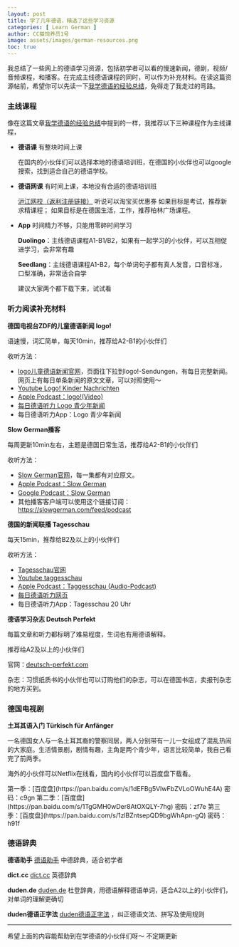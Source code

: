 ```yaml
---
layout: post
title: 学了几年德语，精选了这些学习资源
categories: [ Learn German ]
author: CC猫饲养员1号
image: assets/images/german-resources.png
toc: true
---
```


我总结了一些网上的德语学习资源，包括初学者可以看的慢速新闻，德剧，视频/音频课程，和播客。在完成主线德语课程的同时，可以作为补充材料。在读这篇资源帖前，希望你可以先读一下<a class="smoothscroll" href="{{site.baseurl}}/learn-german/">我学德语的经验总结</a>，免得走了我走过的弯路。

### 主线课程

像在这篇文章<a class="smoothscroll" href="{{site.baseurl}}/learn-german/">我学德语的经验总结</a>中提到的一样，我推荐以下三种课程作为主线课程，

- **德语课** 有整块时间上课
  
    在国内的小伙伴们可以选择本地的德语培训班，在德国的小伙伴也可以google搜索，找到适合自己的德语学校。
- **德语网课** 有时间上课，本地没有合适的德语培训班
  
    <a class="smoothscroll" href="https://mmbizurl.cn/s/kg17vTm3B">沪江网校（返利注册链接）</a> 听说可以淘宝买优惠券
    如果目标是考试，推荐新求精课程；
    如果目标是在德国生活，工作，推荐柏林广场课程。
- **App** 时间精力不够，只能用零碎时间学习
    
    **Duolingo**：主线德语课程A1-B1/B2，如果有一起学习的小伙伴，可以互相促进学习，会非常有趣

    **Seedlang**：主线德语课程A1-B2，每个单词句子都有真人发音，口音标准，口型准确，非常适合自学

    建议大家两个都下载下来，试试看

### 听力阅读补充材料

**德国电视台ZDF的儿童德语新闻 logo!**

语速慢，词汇简单，每天10min，推荐给A2-B1的小伙伴们

收听方法：
- [logo儿童德语新闻官网](https://www.zdf.de/kinder/logo)，页面往下拉到logo!-Sendungen，有每日完整新闻。网页上有每日单条新闻的原文文章，可以对照使用～
- [Youtube Logo! Kinder Nachrichten](https://www.youtube.com/channel/UCoIVwPsLF7iAgUg-9Y3u9Cg)
- [Apple Podcast：logo!(Video)](https://podcasts.apple.com/de/podcast/logo-video/id1459800051?l=en)
- [每日德语听力 Logo 青少年新闻](https://www.godic.net/ting/article?id=c230618a-d535-11e5-8f3b-000c29ffef9b&parentlink=/ting/)
- 每日德语听力App：Logo 青少年新闻

**Slow German播客**

每周更新10min左右，主题是德国日常生活，推荐给A2-B1的小伙伴们

收听方法：
- [Slow German官网](https://slowgerman.com/)，每一集都有对应原文。
- [Apple Podcast：Slow German](https://podcasts.apple.com/us/podcast/slow-german/id1085828103)
- [Google Podcast：Slow German](https://podcasts.google.com/feed/aHR0cHM6Ly9zbG93Z2VybWFuLmNvbS9mZWVkL3BvZGNhc3Q)
- 其他播客客户端可以使用这个链接订阅：https://slowgerman.com/feed/podcast

**德国的新闻联播 Tagesschau**

每天15min，推荐给B2及以上的小伙伴们

收听方法：
- [Tagesschau官网](https://www.tagesschau.de/)
- [Youtube taggesschau](https://www.youtube.com/user/tagesschau)
- [Apple Podcast：Taggesschau (Audio-Podcast)](https://podcasts.apple.com/de/podcast/tagesschau-audio-podcast/id78518945)
- [每日德语听力网页](https://www.godic.net/ting/article?id=54398a19-c3ee-11e5-b2ce-000c29ffef9b&parentlink=/ting/)
- 每日德语听力App：Tagesschau 20 Uhr

**德语学习杂志 Deutsch Perfekt**

每篇文章和听力都标明了难易程度，生词也有用德语解释。

推荐给A2及以上的小伙伴们

官网：[deutsch-perfekt.com](https://www.deutsch-perfekt.com/)

杂志：习惯纸质书的小伙伴也可以订购他们的杂志，可以在德国书店，卖报刊杂志的地方买到。

### 德国电视剧

**土耳其语入门 Türkisch für Anfänger**

一名德国女人与一名土耳其裔的警察同居，两人分别带有一儿一女组成了混乱热闹的大家庭。生活情景剧，剧情有趣，主角是两个青少年，语言比较简单，我自己看完了前两季。

海外的小伙伴可以Netflix在线看，国内的小伙伴可以百度盘下载看。

<span class="spoiler">
第一季：[百度盘](https://pan.baidu.com/s/1dEFBg5VIwFbZVLoOWuhE4A)
密码：c9gn
第二季：[百度盘](https://pan.baidu.com/s/1TgGMH0wDer8AtOXQLY-7hg)
密码：zf7e
第三季：[百度盘](https://pan.baidu.com/s/1zlBZntsepQD9bgWhApn-gQ)
密码：h91f
</span>

### 德语辞典

**德语助手** [德语助手](https://www.godic.net/) 中德辞典，适合初学者

**dict.cc** [dict.cc](dict.cc) 英德辞典

**duden.de** [duden.de](duden.de) 杜登辞典，用德语解释德语单词，适合A2以上的小伙伴们，对单词的理解更确切

**duden德语正字法** [duden德语正字法](https://www.duden.de/rechtschreibpruefung-online) ，纠正德语文法、拼写及使用规则

-------------

希望上面的内容能帮助到在学德语的小伙伴们呀～ 不定期更新